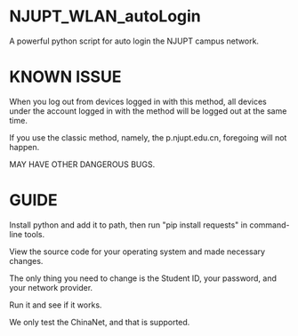 # NJUPT_WLAN_autoLogin
A powerful python script for auto login the NJUPT campus network.

# KNOWN ISSUE
When you log out from devices logged in with this method, all devices under the account logged in with the method will be logged out at the same time.

If you use the classic method, namely, the p.njupt.edu.cn, foregoing will not happen.

MAY HAVE OTHER DANGEROUS BUGS.

# GUIDE
Install python and add it to path, then run "pip install requests" in command-line tools.

View the source code for your operating system and made necessary changes.

The only thing you need to change is the Student ID, your password, and your network provider.

Run it and see if it works.

We only test the ChinaNet, and that is supported.
